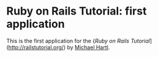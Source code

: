 # Ruby on Rails Tutorial: first application
This is the first application for the 
{*Ruby on Rails Tutorial*](http://railstutorial.org/)
by [Michael Hartl](http://michaelhartl.com).
